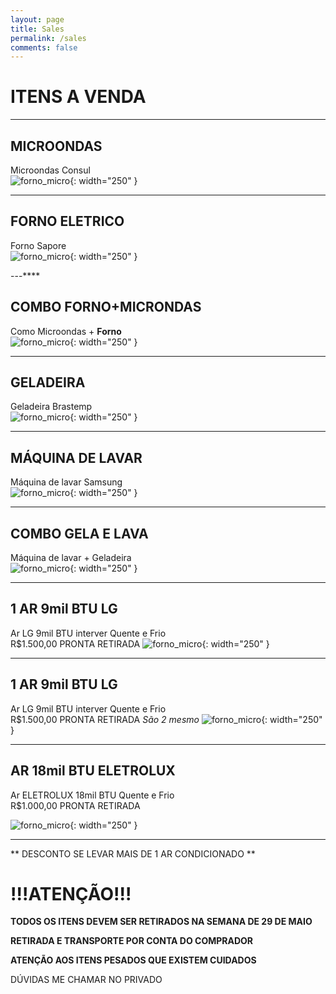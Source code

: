 ```yaml
---
layout: page
title: Sales
permalink: /sales
comments: false
---
```


# ITENS A VENDA
---

## MICROONDAS

Microondas Consul <br>
![forno_micro](/assets/images/sales/micro.jpg){: width="250" }

---
## FORNO ELETRICO

Forno Sapore <br>
![forno_micro](/assets/images/sales/forno.jpg){: width="250" }

---****
## COMBO FORNO+MICRONDAS

Como Microondas + **Forno**<br>
![forno_micro](/assets/images/sales/forno_micro.jpg){: width="250" }

---
## GELADEIRA

Geladeira Brastemp<br>
![forno_micro](/assets/images/sales/gela.jpg){: width="250" }

---
## MÁQUINA DE LAVAR

Máquina de lavar Samsung<br>
![forno_micro](/assets/images/sales/lava.jpg){: width="250" }

---
## COMBO GELA E LAVA

Máquina de lavar + Geladeira<br>
![forno_micro](/assets/images/sales/gela_lava.jpg){: width="250" }

---

## 1 AR 9mil BTU LG 

Ar LG 9mil BTU interver Quente e Frio<br>
R$1.500,00
PRONTA RETIRADA
![forno_micro](/assets/images/sales/Ar9_q1.jpg){: width="250" }

---
## 1 AR 9mil BTU LG 

Ar LG 9mil BTU interver Quente e Frio<br>
R$1.500,00
PRONTA RETIRADA
*São 2 mesmo*
![forno_micro](/assets/images/sales/Ar9_q2.jpg){: width="250" }

---
## AR 18mil BTU ELETROLUX 

Ar ELETROLUX 18mil BTU  Quente e Frio<br>
R$1.000,00
PRONTA RETIRADA

![forno_micro](/assets/images/sales/Ar18.jpg){: width="250" }

---
** DESCONTO SE LEVAR MAIS DE 1 AR CONDICIONADO **

# !!!ATENÇÃO!!!

**TODOS OS ITENS DEVEM SER RETIRADOS NA SEMANA DE 29 DE MAIO**

**RETIRADA E TRANSPORTE POR CONTA DO COMPRADOR**

**ATENÇÃO AOS ITENS PESADOS QUE EXISTEM CUIDADOS**

DÚVIDAS ME CHAMAR NO PRIVADO